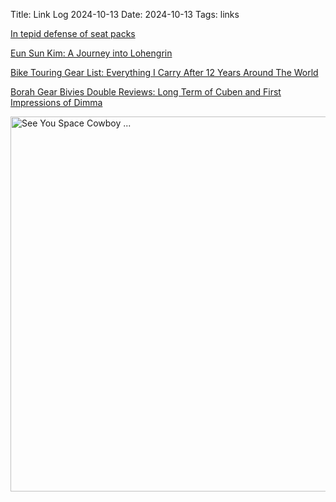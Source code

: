Title: Link Log 2024-10-13
Date: 2024-10-13
Tags: links

[In tepid defense of seat packs](https://bedrockandparadox.com/2024/10/08/in-tepid-defense-of-seat-packs/)

[Eun Sun Kim: A Journey into Lohengrin](https://www.youtube.com/watch?v=SXRQEpUKyuk)

[Bike Touring Gear List: Everything I Carry After 12 Years Around The World](https://www.cyclingabout.com/bike-touring-gear-list-around-the-world/)

[Borah Gear Bivies Double Reviews: Long Term of Cuben and First Impressions of Dimma](http://cesarandthewoods.blogspot.com/2016/02/borah-gear-bivies-double-reviews-long.html)

<a href="https://www.flickr.com/photos/pigmonkey/54065497269/in/dateposted/" title="See You Space Cowboy ..."><img src="https://live.staticflickr.com/65535/54065497269_ee86f1b514_c.jpg" width="800" height="600" alt="See You Space Cowboy ..."/></a>
